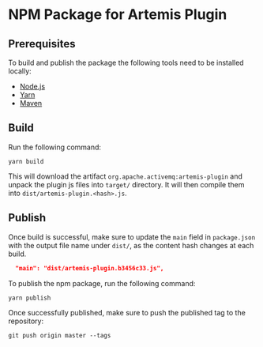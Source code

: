 # NPM Package for Artemis Plugin

## Prerequisites

To build and publish the package the following tools need to be installed locally:

- [Node.js](http://nodejs.org/)
- [Yarn](https://yarnpkg.com/)
- [Maven](https://maven.apache.org/)

## Build

Run the following command:

```
yarn build
```

This will download the artifact `org.apache.activemq:artemis-plugin` and unpack the plugin js files into `target/` directory. It will then compile them into `dist/artemis-plugin.<hash>.js`.

## Publish

Once build is successful, make sure to update the `main` field in `package.json` with the output file name under `dist/`, as the content hash changes at each build.

```json
  "main": "dist/artemis-plugin.b3456c33.js",
```

To publish the npm package, run the following command:

```
yarn publish
```

Once successfully published, make sure to push the published tag to the repository:

```
git push origin master --tags
```
